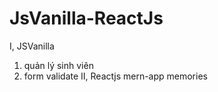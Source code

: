# JsVanilla-ReactJs
I, JSVanilla
  1. quản lý sinh viên
  2. form validate
II, Reactjs
   mern-app memories
  
